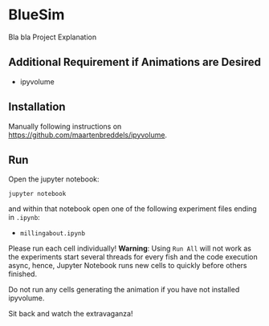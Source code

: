 # BlueSim

Bla bla Project Explanation

## Additional Requirement if Animations are Desired

- ipyvolume

## Installation

Manually following instructions on https://github.com/maartenbreddels/ipyvolume.

## Run

Open the jupyter notebook:

```
jupyter notebook
```

and within that notebook open one of the following experiment files ending in `.ipynb`:

- `millingabout.ipynb`

Please run each cell individually! **Warning**: Using `Run All` will not work
as the experiments start several threads for every fish and the code execution
async, hence, Jupyter Notebook runs new cells to quickly before others finished.

Do not run any cells generating the animation if you have not installed ipyvolume.

Sit back and watch the extravaganza!

<!---
<> ## Upload Code for an Experiment on the Virtual BlueBots

<> Go to the subfolder `fishfood` and copy one of the following files ending in `.py` to the current `BlueSim` folder:

<> - `millingabout.py`

<> Rename that file to `fish.py`.

<> ## Run an Experiment with Simulated BlueBots

<> Open the jupyter notebook:

<> ```
<> jupyter notebook
<> ```

<> and within that notebook open the corresponding file ending in `.ipynb`.
-->
